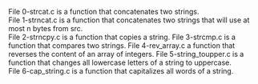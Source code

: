 File 0-strcat.c is a function that concatenates two strings.  
File 1-strncat.c is a function that concatenates two strings that will use at most n bytes from src.  
File 2-strncpy.c is a function that copies a string.
File 3-strcmp.c is a function that compares two strings.
File 4-rev_array.c a function that reverses the content of an array of integers.
File 5-string_toupper.c is a function that changes all lowercase letters of a string to uppercase.  
File 6-cap_string.c is a function that capitalizes all words of a string.  